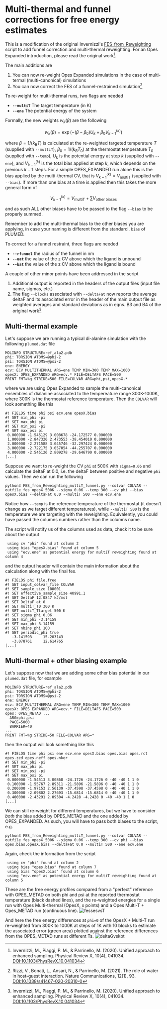 # Multi-thermal and funnel corrections for free energy estimates
This is a modification of the original Invernizzi's [FES_from_Reweighting](https://github.com/invemichele/opes/blob/master/postprocessing/FES_from_Reweighting.py) script to add funnel correction and multi-thermal reweighting. For an Opes Expanded introduction, please read the original work[^1].

The main additions are
1. You can now re-weight Opes Expanded simulations in the case of multi-termal (multi-canonical) simulations
2. You can now correct the FES of a funnel-restrained simulation[^2]

To re-weight for multi-thermal runs, two flags are needed
* **`--multiT`** The target temperature (in K)
* **`--ene`** The potential energy of the system

Formally, the new weights $w_k(\beta)$ are the following

$$w_k(\beta)=\exp(-(\beta-\beta_0)U_k+\beta_0 V^{(k)}_{k-1})$$

where $\beta=1/(k_B T)$ is calculated at the re-weighted targeted temperature $T$ (supplied with `--multiT`), $\beta_0=1/(k_B T_0)$ at the thermostat temperature $T_0$ (supplied with `--temp`), $U_k$ is the potential energy at step $k$ (supplied with `--ene`), and $V_{k-1}^{(k)}$ is the total bias applied at step $k$, which depends on the previous $k-1$ steps. For a simple OPES_EXPANDED run alone this is the bias applied by the multi-thermal CV, that is $V_{k-1}^{(k)}=V_{\text{multiT}}$ (supplied with `--bias`). If more than one bias at a time is applied then this takes the more general form of

$$V_{k-1}^{(k)}=V_{\text{multiT}}+\sum V_{\text{other biases}}$$

and as such ALL other biases have to be passed to the flag `--bias` to be properly summed.

Remember to add the multi-thermal bias to the other biases you are applying, in case your naming is different from the standard `.bias` of PLUMED.

To correct for a funnel restraint, three flags are needed
* **`--rfunnel`** the radius of the funnel in nm
* **`--uat`** the value of the z CV above which the ligand is unbound
* **`--bat`** the value of the z CV above which the ligand is bound

A couple of other minor points have been addressed in the script
1. Additional output is reported in the headers of the output files (input file name, sigmas, etc.)
2. The flag `--blocks` associated with `--deltaFat` now reports the average deltaF and its associated error in the header of the main output file as weighted averages and standard deviations as in eqns. B3 and B4 of the original work[^1]

## Multi-thermal example
Let's suppose we are running a typical di-alanine simulation with the following `plumed.dat` file
```
MOLINFO STRUCTURE=ref_ala2.pdb
phi: TORSION ATOMS=@phi-2
psi: TORSION ATOMS=@psi-2
ene: ENERGY
ecv: ECV_MULTITHERMAL ARG=ene TEMP_MIN=300 TEMP_MAX=1000
opesX: OPES_EXPANDED ARG=ecv.* FILE=DELTAFS PACE=500
PRINT FMT=%g STRIDE=500 FILE=COLVAR ARG=phi,psi,opesX.*
```
where we are using Opes Expanded to sample the multi-canonical ensembles of dialanine associated to the tempereature range 300K-1000K, where 300K is the thermostat reference temperature. Then the `COLVAR` will look something like this
```
#! FIELDS time phi psi ecv.ene opesX.bias
#! SET min_phi -pi
#! SET max_phi pi
#! SET min_psi -pi
#! SET max_psi pi
 0.000000 -1.545129 3.008678 -24.172577 0.000000
 1.000000 -2.847320 2.473553 -38.454010 0.000000
 2.000000 -2.271588 3.045746 -32.297424 0.000000
 3.000000 -2.722175 3.057054 -44.255707 0.000000
 4.000000 -2.545126 2.809278 -29.646790 0.000000
[...]
```
Suppose we want to re-weight the CV `phi` at 500K with `sigma=0.06` and calculate the deltaF at 0.0, i.e. the deltaF between positive and negative `phi` values. Then we can run the following
```
python3 FES_from_Reweighting_multiT_funnel.py --colvar COLVAR --outfile fes_opesX_500K --sigma 0.06 --temp 300 --cv phi --bias opesX.bias --deltaFat 0.0 --multiT 500 --ene ecv.ene
```
Notice how `--temp` is the reference temperature of the thermostat (it doesn't change as we target different temperatures), while `--multiT 500` is the temperature we are targeting with the reweighting. Equivalently, you could have passed the columns numbers rather than the columns name.

The script will notify us of the columns used as data, check it to be sure about the output
```
 using cv "phi" found at column 2
 using bias "opesX.bias" found at column 5
 using "ecv.ene" as potential energy for multiT reweighting found at column 4
```
and the output header will contain the main information about the calculation along with the final fes.
```
#! FIELDS phi file.free
#! SET input_colvar_file COLVAR
#! SET sample_size 100001
#! SET effective_sample_size 40991.1
#! SET DeltaF 12.0847 kJ/mol
#! SET DeltaF_at 0
#! SET multiT_T0 300 K
#! SET multiT_Ttarget 500 K
#! SET sigma_phi 0.06
#! SET min_phi -3.14159
#! SET max_phi 3.14159
#! SET nbins_phi 100
#! SET periodic_phi true
   -3.141593     15.203143
   -3.078761     12.614765
[...]
```

## Multi-thermal + other biasing example
Let's suppose now that we are adding some other bias potential in our `plumed.dat` file, for example
```
MOLINFO STRUCTURE=ref_ala2.pdb
phi: TORSION ATOMS=@phi-2
psi: TORSION ATOMS=@psi-2
ene: ENERGY
ecv: ECV_MULTITHERMAL ARG=ene TEMP_MIN=300 TEMP_MAX=1000
opesX: OPES_EXPANDED ARG=ecv.* FILE=DELTAFS PACE=500
opes: OPES_METAD ...
  ARG=phi,psi
  PACE=5000
  BARRIER=40
...
PRINT FMT=%g STRIDE=50 FILE=COLVAR ARG=*
```
then the output will look something like this
```
#! FIELDS time phi psi ene ecv.ene opesX.bias opes.bias opes.rct opes.zed opes.neff opes.nker
#! SET min_phi -pi
#! SET max_phi pi
#! SET min_psi -pi
#! SET max_psi pi
 0.000000 -1.54513 3.00868 -24.1726 -24.1726 0 -40 -40 1 1 0
 0.100000 -1.55767 2.89311 -21.5896 -21.5896 0 -40 -40 1 1 0
 0.200000 -1.97153 2.56139 -37.4598 -37.4598 0 -40 -40 1 1 0
 0.300000 -2.09802 2.27693 -15.6814 -15.6814 0 -40 -40 1 1 0
 0.400000 -2.43291 2.09504 -4.2428 -4.2428 0 -40 -40 1 1 0
[...]
```
We can still re-weight for different temperatures, but we have to consider *both* the bias added by OPES_METAD and the one added by OPES_EXPANDED. As such, you will have to pass both biases to the script, e.g.
```
python3 FES_from_Reweighting_multiT_funnel.py --colvar COLVAR --outfile fes_opesX_500K --sigma 0.06 --temp 300 --cv phi --bias opes.bias,opesX.bias --deltaFat 0.0 --multiT 500 --ene ecv.ene
```
Again, check the information from the script
```
 using cv "phi" found at column 2
 using bias "opes.bias" found at column 7
 using bias "opesX.bias" found at column 6
 using "ecv.ene" as potential energy for multiT reweighting found at column 5
```

These are the free energy profiles compared from a "perfect" reference with OPES_METAD on both phi and psi at the reported thermostat temperature (black dashed lines), and the re-weighted energies for a single run with Opes Multi-thermal (OpesX, x points) and a Opes Multi-T + Opes_METAD run (continuous line).
![fessesvsT](phi_fes_OpesX_comparison.png)

And here the free energy differences at `phi=0` of the OpesX + Multi-T run re-weighted from 300K to 1000K at steps of 1K with 10 blocks to estimate the associated error (green area) plotted against the reference differences from the OPES_METAD runs at different Ts. 
![deltaGvskbt](deltaG_vs_temp_kbt.png)

[^1]: Invernizzi, M., Piaggi, P. M., & Parrinello, M. (2020). Unified approach to enhanced sampling. Physical Review X, 10(4), 041034. [DOI:10.1103/PhysRevX.10.041034](https://journals.aps.org/prx/abstract/10.1103/PhysRevX.10.041034)

[^2]: Rizzi, V., Bonati, L., Ansari, N., & Parrinello, M. (2021). The role of water in host-guest interaction. Nature Communications, 12(1), 93. [DOI:10.1038/s41467-020-20310-0](https://www.nature.com/articles/s41467-020-20310-0)
